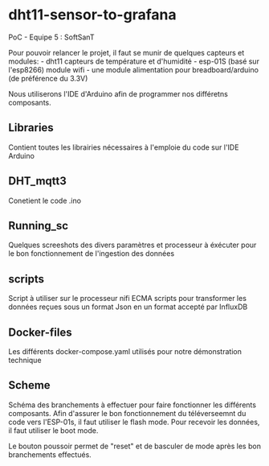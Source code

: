 # dht11-sensor-to-grafana
PoC - Equipe 5 : SoftSanT

Pour pouvoir relancer le projet, il faut se munir de quelques capteurs et modules:
	- dht11 capteurs de température et d'humidité
	- esp-01S (basé sur l'esp8266) module wifi
	- une module alimentation pour breadboard/arduino (de préférence du 3.3V)
	
Nous utiliserons l'IDE d'Arduino afin de programmer nos différetns composants.

## Libraries
 Contient toutes  les librairies nécessaires à l'emploie du code sur l'IDE Arduino
 
## DHT_mqtt3
 Conetient le code .ino

## Running_sc
 Quelques screeshots des divers paramètres et processeur à éxécuter pour le bon fonctionnement de l'ingestion des données
 
## scripts
 Script à utiliser sur le processeur nifi ECMA scripts pour transformer les données reçues sous un format Json en un format accepté par InfluxDB
 
## Docker-files
  Les différents docker-compose.yaml utilisés pour notre démonstration technique
  
## Scheme
 Schéma des branchements à effectuer pour faire fonctionner les différents composants.
 Afin d'assurer le bon fonctionnement du téléverseemnt du code vers l'ESP-01s, il faut utiliser le flash mode.
 Pour recevoir les données, il faut utiliser le boot mode.
 
 Le bouton poussoir permet de "reset" et de basculer de mode après les bon branchements effectués.